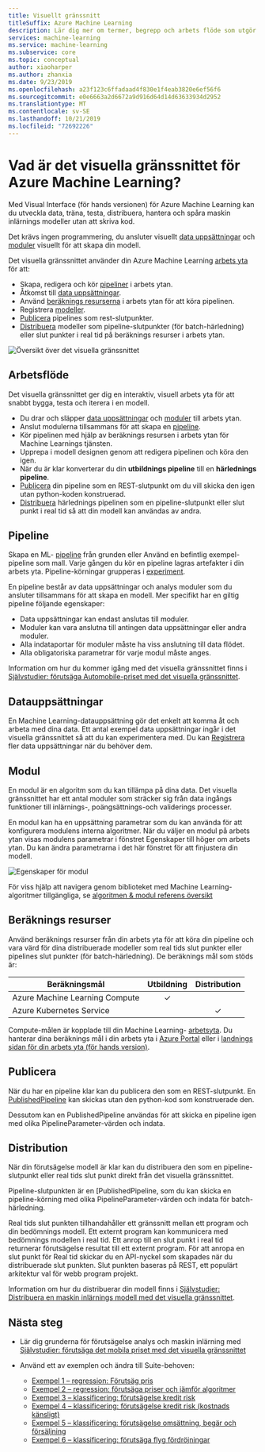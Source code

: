 ```yaml
---
title: Visuellt gränssnitt
titleSuffix: Azure Machine Learning
description: Lär dig mer om termer, begrepp och arbets flöde som utgör det visuella gränssnittet (för hands version) för Azure Machine Learning.
services: machine-learning
ms.service: machine-learning
ms.subservice: core
ms.topic: conceptual
author: xiaoharper
ms.author: zhanxia
ms.date: 9/23/2019
ms.openlocfilehash: a23f123c6ffadaad4f830e1f4eab3820e6ef56f6
ms.sourcegitcommit: e0e6663a2d6672a9d916d64d14d63633934d2952
ms.translationtype: MT
ms.contentlocale: sv-SE
ms.lasthandoff: 10/21/2019
ms.locfileid: "72692226"
---
```

# <a name="what-is-the-visual-interface-for-azure-machine-learning"></a>Vad är det visuella gränssnittet för Azure Machine Learning? 

Med Visual Interface (för hands versionen) för Azure Machine Learning kan du utveckla data, träna, testa, distribuera, hantera och spåra maskin inlärnings modeller utan att skriva kod.

Det krävs ingen programmering, du ansluter visuellt [data uppsättningar](#datasets) och [moduler](#module) visuellt för att skapa din modell.

Det visuella gränssnittet använder din Azure Machine Learning [arbets yta](concept-workspace.md) för att:

+ Skapa, redigera och kör [pipeliner](#pipeline) i arbets ytan.
+ Åtkomst till [data uppsättningar](#datasets).
+ Använd [beräknings resurserna](#compute) i arbets ytan för att köra pipelinen. 
+ Registrera [modeller](concept-azure-machine-learning-architecture.md#models).
+ [Publicera](#publish) pipelines som rest-slutpunkter.
+ [Distribuera](#deployment) modeller som pipeline-slutpunkter (för batch-härledning) eller slut punkter i real tid på beräknings resurser i arbets ytan.

![Översikt över det visuella gränssnittet](media/ui-concept-visual-interface/overview.png)

## <a name="workflow"></a>Arbetsflöde

Det visuella gränssnittet ger dig en interaktiv, visuell arbets yta för att snabbt bygga, testa och iterera i en modell. 

+ Du drar och släpper [data uppsättningar](#datasets) och [moduler](#module) till arbets ytan.
+ Anslut modulerna tillsammans för att skapa en [pipeline](#pipeline).
+ Kör pipelinen med hjälp av beräknings resursen i arbets ytan för Machine Learnings tjänsten.
+ Upprepa i modell designen genom att redigera pipelinen och köra den igen.
+ När du är klar konverterar du din **utbildnings pipeline** till en **härlednings pipeline**.
+ [Publicera](#publish) din pipeline som en REST-slutpunkt om du vill skicka den igen utan python-koden konstruerad.
+ [Distribuera](#deployment) härlednings pipelinen som en pipeline-slutpunkt eller slut punkt i real tid så att din modell kan användas av andra.

## <a name="pipeline"></a>Pipeline

Skapa en ML- [pipeline](concept-azure-machine-learning-architecture.md#ml-pipelines) från grunden eller Använd en befintlig exempel-pipeline som mall. Varje gången du kör en pipeline lagras artefakter i din arbets yta. Pipeline-körningar grupperas i [experiment](concept-azure-machine-learning-architecture.md#experiments).

En pipeline består av data uppsättningar och analys moduler som du ansluter tillsammans för att skapa en modell. Mer specifikt har en giltig pipeline följande egenskaper:

* Data uppsättningar kan endast anslutas till moduler.
* Moduler kan vara anslutna till antingen data uppsättningar eller andra moduler.
* Alla indataportar för moduler måste ha viss anslutning till data flödet.
* Alla obligatoriska parametrar för varje modul måste anges.


Information om hur du kommer igång med det visuella gränssnittet finns i [Självstudier: förutsäga Automobile-priset med det visuella gränssnittet](ui-tutorial-automobile-price-train-score.md).

## <a name="datasets"></a>Datauppsättningar

En Machine Learning-datauppsättning gör det enkelt att komma åt och arbeta med dina data. Ett antal exempel data uppsättningar ingår i det visuella gränssnittet så att du kan experimentera med. Du kan [Registrera](./how-to-create-register-datasets.md) fler data uppsättningar när du behöver dem.

## <a name="module"></a>Modul

En modul är en algoritm som du kan tillämpa på dina data. Det visuella gränssnittet har ett antal moduler som sträcker sig från data ingångs funktioner till inlärnings-, poängsättnings-och validerings processer.

En modul kan ha en uppsättning parametrar som du kan använda för att konfigurera modulens interna algoritmer. När du väljer en modul på arbets ytan visas modulens parametrar i fönstret Egenskaper till höger om arbets ytan. Du kan ändra parametrarna i det här fönstret för att finjustera din modell.

![Egenskaper för modul](media/ui-concept-visual-interface/properties.png)

För viss hjälp att navigera genom biblioteket med Machine Learning-algoritmer tillgängliga, se [algoritmen & modul referens översikt](../algorithm-module-reference/module-reference.md)

## <a name="compute"></a>Beräknings resurser

Använd beräknings resurser från din arbets yta för att köra din pipeline och vara värd för dina distribuerade modeller som real tids slut punkter eller pipelines slut punkter (för batch-härledning). De beräknings mål som stöds är:

| Beräkningsmål | Utbildning | Distribution |
| ---- |:----:|:----:|
| Azure Machine Learning Compute | ✓ | |
| Azure Kubernetes Service | | ✓ |

Compute-målen är kopplade till din Machine Learning- [arbetsyta](concept-workspace.md). Du hanterar dina beräknings mål i din arbets yta i [Azure Portal](https://portal.azure.com) eller i [landnings sidan för din arbets yta (för hands version)](https://ml.azure.com).

## <a name="publish"></a>Publicera

När du har en pipeline klar kan du publicera den som en REST-slutpunkt. En [PublishedPipeline](https://docs.microsoft.com/python/api/azureml-pipeline-core/azureml.pipeline.core.graph.publishedpipeline?view=azure-ml-py) kan skickas utan den python-kod som konstruerade den.

Dessutom kan en PublishedPipeline användas för att skicka en pipeline igen med olika PipelineParameter-värden och indata.

## <a name="deployment"></a>Distribution

När din förutsägelse modell är klar kan du distribuera den som en pipeline-slutpunkt eller real tids slut punkt direkt från det visuella gränssnittet.

Pipeline-slutpunkten är en [PublishedPipeline, som du kan skicka en pipeline-körning med olika PipelineParameter-värden och indata för batch-härledning.

Real tids slut punkten tillhandahåller ett gränssnitt mellan ett program och din bedömnings modell. Ett externt program kan kommunicera med bedömnings modellen i real tid. Ett anrop till en slut punkt i real tid returnerar förutsägelse resultat till ett externt program. För att anropa en slut punkt för Real tid skickar du en API-nyckel som skapades när du distribuerade slut punkten. Slut punkten baseras på REST, ett populärt arkitektur val för webb program projekt.

Information om hur du distribuerar din modell finns i [Självstudier: Distribuera en maskin inlärnings modell med det visuella gränssnittet](ui-tutorial-automobile-price-deploy.md).

## <a name="next-steps"></a>Nästa steg

* Lär dig grunderna för förutsägelse analys och maskin inlärning med [Självstudier: förutsäga det mobila priset med det visuella gränssnittet](ui-tutorial-automobile-price-train-score.md)
* Använd ett av exemplen och ändra till Suite-behoven:

    * [Exempel 1 – regression: Förutsäg pris](how-to-ui-sample-regression-predict-automobile-price-basic.md)
    * [Exempel 2 – regression: förutsäga priser och jämför algoritmer](how-to-ui-sample-regression-predict-automobile-price-compare-algorithms.md)
    * [Exempel 3 – klassificering: förutsägelse kredit risk](how-to-ui-sample-classification-predict-credit-risk-basic.md)
    * [Exempel 4 – klassificering: förutsägelse kredit risk (kostnads känsligt)](how-to-ui-sample-classification-predict-credit-risk-cost-sensitive.md)
    * [Exempel 5 – klassificering: förutsägelse omsättning, begär och försäljning](how-to-ui-sample-classification-predict-churn.md)
    * [Exempel 6 – klassificering: förutsäga flyg fördröjningar](how-to-ui-sample-classification-predict-flight-delay.md)


